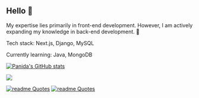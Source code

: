## Hello 👋

My expertise lies primarily in front-end development. However, I am actively expanding my knowledge in back-end development. 🤔

Tech stack: Next.js, Django, MySQL

Currently learning: Java, MongoDB



[![Panida's GitHub stats](https://github-readme-stats.vercel.app/api?username=PanidaRumriankit)](https://github.com/PanidaRumriankit/github-readme-stats)

<img src="https://github-readme-stats.vercel.app/api/top-langs/?username=PanidaRumriankit"/>

[![readme Quotes](https://quotes-github-readme.vercel.app/api?quote=When+you’re+ten%2C+they+call+you+prodigy.+When+you’re+fifteen%2C+they+call+you+a+genius.+Once+you+hit+twenty%2C+you’re+just+an+ordinary+person&author=Haruka+Nanase)](https://github.com/piyushsuthar/github-readme-quotes)               [![readme Quotes](https://quotes-github-readme.vercel.app/api?quote=But+what’s+wrong+with+being+ordinary%3F+Even+if+I’m+ordinary%2C+I’ll+continue+doing+the+things+I+like&author=:%29)](https://github.com/piyushsuthar/github-readme-quotes)

<!--
**PanidaRumriankit/PanidaRumriankit** is a ✨ _special_ ✨ repository because its `README.md` (this file) appears on your GitHub profile.

Here are some ideas to get you started:

- 🔭 I’m currently working on ...
- 🌱 I’m currently learning ...
- 👯 I’m looking to collaborate on ...
- 🤔 I’m looking for help with ...
- 💬 Ask me about ...
- 📫 How to reach me: ...
- 😄 Pronouns: ...
- ⚡ Fun fact: ...
-->
